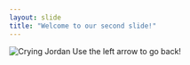 ```yaml
---
layout: slide
title: "Welcome to our second slide!"
---
```

![Crying Jordan](https://www.stickpng.com/img/memes/mixed-memes/michael-jordan-crying-face)
Use the left arrow to go back!
